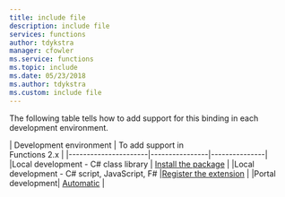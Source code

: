 ```yaml
---
title: include file
description: include file
services: functions
author: tdykstra
manager: cfowler
ms.service: functions
ms.topic: include
ms.date: 05/23/2018
ms.author: tdykstra
ms.custom: include file
---
```


The following table tells how to add support for this binding in each development environment.

| Development environment               | To add support in <br>Functions 2.x  |
|----------------------|----------------|---------------|
|Local development - C# class library       | [Install the package](../articles/azure-functions/functions-triggers-bindings.md#c-class-library-with-visual-studio-2017) |
|Local development - C# script, JavaScript, F# |[Register the extension](../articles/azure-functions/functions-triggers-bindings.md#local-development-azure-functions-core-tools)         |
|Portal development| [Automatic](../articles/azure-functions/functions-triggers-bindings.md#azure-portal-development)    |